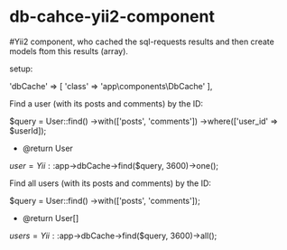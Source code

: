 # db-cahce-yii2-component
#Yii2 component, who cached the sql-requests results and then create models ftom this results (array).

setup:

'dbCache' => [
    'class' => 'app\components\DbCache'
],

Find a user (with its posts and comments) by the ID:

$query = User::find()
              ->with(['posts', 'comments'])
              ->where(['user_id' => $userId]);

  * @return User
       
$user = Yii::$app->dbCache->find($query, 3600)->one();



Find all users (with its posts and comments) by the ID:

$query = User::find()
              ->with(['posts', 'comments']);

  * @return User[]

$users = Yii::$app->dbCache->find($query, 3600)->all();

